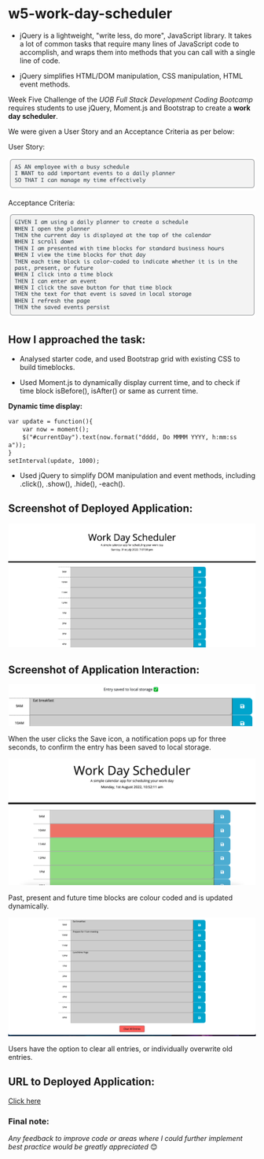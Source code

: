 # w5-work-day-scheduler

* jQuery is a lightweight, "write less, do more", JavaScript library. It takes a lot of common tasks that require many lines of JavaScript code to accomplish, and wraps them into methods that you can call with a single line of code. 

* jQuery simplifies HTML/DOM manipulation, CSS manipulation, HTML event methods.

Week Five Challenge of the *UOB Full Stack Development Coding Bootcamp* requires students to use jQuery, Moment.js and Bootstrap to create a **work day scheduler**. 

We were given a User Story and an Acceptance Criteria as per below:

User Story:

![User Story](/assets/images/user-story.png) 

Acceptance Criteria:

![Acceptance Criteria](/assets/images/acceptance.png) 

## How I approached the task:

* Analysed starter code, and used Bootstrap grid with existing CSS to build timeblocks. 

* Used Moment.js to dynamically display current time, and to check if time block isBefore(), isAfter() or same as current time. 

**Dynamic time display:**

```
var update = function(){
    var now = moment();
    $("#currentDay").text(now.format("dddd, Do MMMM YYYY, h:mm:ss a"));
} 
setInterval(update, 1000);
```

* Used jQuery to simplify DOM manipulation and event methods, including .click(), .show(), .hide(), -each().

## Screenshot of Deployed Application:

![Deployed Application Screenshot](/assets/images/application.png) 

## Screenshot of Application Interaction:

![Saved Notification Screenshot](/assets/images/notif.png)

When the user clicks the Save icon, a notification pops up for three seconds, to confirm the entry has been saved to local storage. 

![Timeblock Past Present Future Screenshot](/assets/images/blocks.png) 

Past, present and future time blocks are colour coded and is updated dynamically. 

![Clear Entries Screenshot](/assets/images/clear.png) 

Users have the option to clear all entries, or individually overwrite old entries. 

## URL to Deployed Application:

[Click here](https://priscillaluong.github.io/w4-timed-quiz/) 

### Final note:

*Any feedback to improve code or areas where I could further implement best practice would be greatly appreciated* 😊